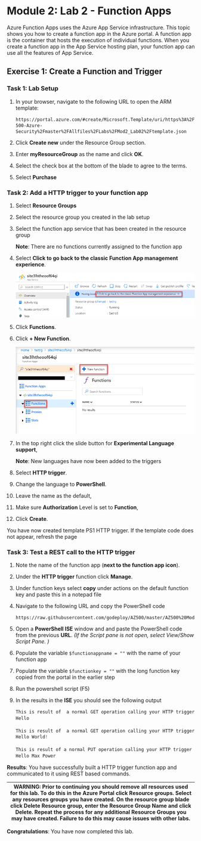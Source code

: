 
# Module 2: Lab 2 - Function Apps


Azure Function Apps uses the Azure App Service infrastructure. This topic shows you how to create a function app in the Azure portal. A function app is the container that hosts the execution of individual functions. When you create a function app in the App Service hosting plan, your function app can use all the features of App Service.

## Exercise 1: Create a Function and Trigger

### Task 1: Lab Setup

1.  In your browser, navigate to the following URL to open the ARM template:

    ```cli
    https://portal.azure.com/#create/Microsoft.Template/uri/https%3A%2F%2Fraw.githubusercontent.com%2FMicrosoftLearning%2FAZ-500-Azure-Security%2Fmaster%2FAllfiles%2FLabs%2FMod2_Lab02%2Ftemplate.json
    ```

2.  Click **Create new** under the Resource Group section.
3.  Enter **myResourceGroup** as the name and click **OK**.
4.  Select the check box at the bottom of the blade to agree to the terms.
5.  Select **Purchase**


### Task 2: Add a HTTP trigger to your function app

1.  Select **Resource Groups**

1.  Select the resource group you created in the lab setup

1.  Select the function app service that has been created in the resource group

     **Note**: There are no functions currently assigned to the function app

1.  Select **Click to go back to the classic Function App management experience**.

    ![Screenshot](../Media/Module-2/2020-05-15_11-11-20.png)

1.  Click **Functions**.

2.  Click **+ New Function**.

    ![Screenshot](../Media/Module-2/2020-05-15_11-12-12.png)

3.  In the top right click the slide button for **Experimental Language support**,

    **Note**: New languages have now been added to the triggers


4.  Select **HTTP trigger**.

5.  Change the language to **PowerShell**.

6.  Leave the name as the default,

7.  Make sure **Authorization** Level is set to **Function**,

8.  Click **Create**.

 You have now created template PS1 HTTP trigger. If the template code does not appear, refresh the page 

### Task 3: Test a REST call to the HTTP trigger

1.  Note the name of the function app (**next to the function app icon**).

1.  Under the **HTTP trigger** function click **Manage**.

1.  Under function keys select **copy** under actions on the default function key and paste this in a notepad file

1.  Navigate to the following URL and copy the PowerShell code
    
    ```cli
    https://raw.githubusercontent.com/godeploy/AZ500/master/AZ500%20Mod2%20Lab%202/RESTgetHTTPtrigger.ps1
    ```

1.  Open a **PowerShell ISE** window and and paste the PowerShell code from the previous **URL**.  *(If the Script pane is not open, select View/Show Script Pane. )*

1.  Populate the variable `$functionappname = ""` with the name of your function app

1.  Populate the variable `$functionkey = ""` with the long function key copied from the portal in the earlier step

1.  Run the powershell script (F5)

1.  In the results in the **ISE** you should see the following output

    ```powershell
    This is result of  a normal GET operation calling your HTTP trigger
    Hello 

    This is result of  a normal GET operation calling your HTTP trigger with an extra parameter passed to the trigger
    Hello World!

    This is result of a normal PUT operation calling your HTTP trigger that feeds a hash table converted to JSON to the HTTP triggger
    Hello Max Power
    ```

**Results**: You have successfully built a HTTP trigger function app and communicated to it using REST based commands.


| WARNING: Prior to continuing you should remove all resources used for this lab.  To do this in the **Azure Portal** click **Resource groups**.  Select any resources groups you have created.  On the resource group blade click **Delete Resource group**, enter the Resource Group Name and click **Delete**.  Repeat the process for any additional Resource Groups you may have created. **Failure to do this may cause issues with other labs.** |
| --- |

**Congratulations**: You have now completed this lab.
